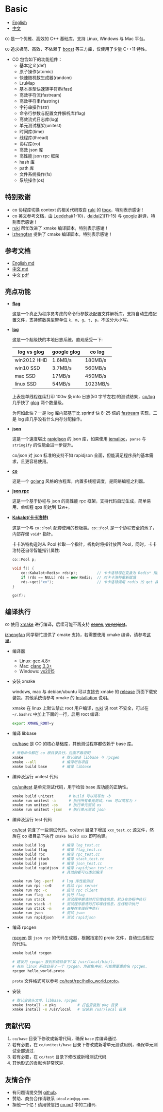 # Basic

- [English](readme.md)
- [中文](readme_cn.md)

`CO` 是一个优雅、高效的 C++ 基础库，支持 Linux, Windows 与 Mac 平台。  

`CO` 追求极简、高效，不依赖于 [boost](https://www.boost.org/) 等三方库，仅使用了少量 C++11 特性。

- CO 包含如下的功能组件：
    - 基本定义(def)
    - 原子操作(atomic)
    - 快速随机数生成器(random)
    - LruMap
    - 基本类型快速转字符串(fast)
    - 高效字符流(fastream)
    - 高效字符串(fastring)
    - 字符串操作(str)
    - 命令行参数与配置文件解析库(flag)
    - 高效流式日志库(log)
    - 单元测试框架(unitest)
    - 时间库(time)
    - 线程库(thread)
    - 协程库(co)
    - 高效 json 库
    - 高性能 json rpc 框架
    - hash 库
    - path 库
    - 文件系统操作(fs)
    - 系统操作(os)

## 特别致谢

- co 协程库切换 context 的相关代码取自 [ruki](https://github.com/waruqi) 的 [tbox](https://github.com/tboox/tbox)，特别表示感谢！
- co 英文参考文档，由 [Leedehai](https://github.com/Leedehai)(1-10)，[daidai21](https://github.com/daidai21)(11-15) 与 [google](https://translate.google.cn/) 翻译，特别表示感谢！
- [ruki](https://github.com/waruqi) 帮忙改进了 xmake 编译脚本，特别表示感谢！
- [izhengfan](https://github.com/izhengfan) 提供了 cmake 编译脚本，特别表示感谢！

## 参考文档

- [English md](https://github.com/idealvin/co/tree/master/docs/en)
- [中文 md](https://github.com/idealvin/co/tree/master/docs/cn)
- [中文 pdf](https://code.aliyun.com/idealvin/docs/blob/9cb3feb78a35dc6cc1f13d6d93003f6150d047f9/pdf/co.pdf)

## 亮点功能

- **[flag](https://github.com/idealvin/co/blob/master/base/flag.h)**

  这是一个真正为程序员考虑的命令行参数及配置文件解析库，支持自动生成配置文件，支持整数类型带单位 `k, m, g, t, p`，不区分大小写。

- **[log](https://github.com/idealvin/co/blob/master/base/log.h)**

  这是一个超级快的本地日志系统，直观感受一下:  

  | log vs glog | google glog | co log |
  | ------ | ------ | ------ |
  | win2012 HHD | 1.6MB/s | 180MB/s |
  | win10 SSD | 3.7MB/s | 560MB/s |
  | mac SSD | 17MB/s | 450MB/s |
  | linux SSD | 54MB/s | 1023MB/s |
  
  上表是单线程连续打印 100w 条 info 日志(50 字节左右)的测试结果，[co/log](https://github.com/idealvin/co/blob/master/base/log.h) 几乎快了 [glog](https://github.com/google/glog) 两个数量级。

  为何如此快？一是 log 库内部基于比 sprintf 快 8-25 倍的 [fastream](https://github.com/idealvin/co/blob/master/base/fastream.h) 实现，二是 log 库几乎没有什么内存分配操作。

- **[json](https://github.com/idealvin/co/blob/master/base/json.h)**

  这是一个速度堪比 [rapidjson](https://github.com/Tencent/rapidjson) 的 json 库，如果使用 [jemalloc](https://github.com/jemalloc/jemalloc)，`parse` 与 `stringify` 的性能会进一步提升。

  co/json 对 json 标准的支持不如 rapidjson 全面，但能满足程序员的基本需求，且更容易使用。

- **[co](https://github.com/idealvin/co/tree/master/base/co)**

  这是一个 [golang](https://github.com/golang/go) 风格的协程库，内置多线程调度，是网络编程之利器。

- **[json rpc](https://github.com/idealvin/co/blob/master/base/rpc.h)**

  这是一个基于协程与 json 的高性能 rpc 框架，支持代码自动生成，简单易用，单线程 qps 能达到 12w+。

- **[Kakalot(卡卡洛特)](https://github.com/idealvin/co/blob/master/base/co/co.h)**

  这是一个与 `co::Pool` 配套使用的模板类。`co::Pool` 是一个协程安全的池子，内部存储 `void*` 指针。

  卡卡洛特构造时从 Pool 拉取一个指针，析构时将指针放回 Pool，同时，卡卡洛特还自带智能指针属性:

  ```cpp
  co::Pool p;
  
  void f() {
      co::Kakalot<Redis> rds(p);         // 卡卡洛特现在变身为 Redis* 指针
      if (rds == NULL) rds = new Redis;  // 对卡卡洛特重新赋值
      rds->get("xx");                    // 卡卡洛特调用 redis 的 get 操作
  }
  
  go(f);
  ```

## 编译执行

`CO` 使用 [xmake](https://github.com/xmake-io/xmake) 进行编译，后续可能不再支持 ~~[scons](https://scons.org/)~~, ~~[vs project](https://visualstudio.microsoft.com/)~~。

[izhengfan](https://github.com/izhengfan) 同学帮忙提供了 cmake 支持，若需要使用 cmake 编译，请参考[这里](./docs/cn/编译.md/#cmake-编译)。

- 编译器
    - Linux: [gcc 4.8+](https://gcc.gnu.org/projects/cxx-status.html#cxx11)
    - Mac: [clang 3.3+](https://clang.llvm.org/cxx_status.html)
    - Windows: [vs2015](https://visualstudio.microsoft.com/)

- 安装 xmake

  windows, mac 与 debian/ubuntu 可以直接去 xmake 的 [release](https://github.com/xmake-io/xmake/releases) 页面下载安装包，其他系统请参考 xmake 的 [Installation](https://xmake.io/#/guide/installation) 说明。

  xmake 在 linux 上默认禁止 root 用户编译，[ruki](https://github.com/waruqi) 说 root 不安全，可以在 `~/.bashrc` 中加上下面的一行，启用 root 编译:
  ```sh
  export XMAKE_ROOT=y
  ```

- 编译 libbase

  [co/base](https://github.com/idealvin/co/tree/master/base) 是 CO 的核心基础库，其他测试程序都依赖于 base 库。

  ```sh
  # 所有命令都在 co 根目录执行，后面不再说明
  xmake                  # 默认编译 libbase 与 rpcgen
  xmake --all            # 编译所有项目
  xmake build base       # 编译 libbase
  ```

- 编译及运行 unitest 代码

  [co/unitest](https://github.com/idealvin/co/tree/master/unitest/base) 是单元测试代码，用于检验 base 库功能的正确性。

  ```sh
  xmake build unitest       # build 可以简写为 -b
  xmake run unitest -a      # 执行所有单元测试，run 可以简写为 r
  xmake run unitest -os     # 执行单元测试 os
  xmake run unitest -json   # 执行单元测试 json
  ```

- 编译及运行 test 代码

  [co/test](https://github.com/idealvin/co/tree/master/test) 包含了一些测试代码。co/test 目录下增加 `xxx_test.cc` 源文件，然后在 co 根目录下执行 `xmake build xxx` 即可构建。

  ```sh
  xmake build log        # 编译 log_test.cc
  xmake build flag       # 编译 flag_test.cc
  xmake build rpc        # 编译 rpc_test.cc
  xmake build stack      # 编译 stack_test.cc
  xmake build json       # 编译 json_test.cc
  xmake build rapidjson  # 编译 rapidjson_test.cc
                         # 其他的都可以类似编译
  
  xmake run log -perf    # log 库性能测试
  xmake run rpc -c=0     # 启动 rpc server
  xmake run rpc -c       # 启动 rpc client
  xmake run flag -xz     # 执行 flag
  xmake run stack        # 测试程序崩溃时打印堆栈信息，默认在协程中执行
  xmake run stack -t     # 测试程序崩溃时打印堆栈信息，在线程中执行
  xmake run stack -m     # 直接在主线程中执行
  xmake run json         # 测试 json
  xmake run rapidjson    # 测试 rapidjson
  ```

- 编译 rpcgen

  [rpcgen](https://github.com/idealvin/co/tree/master/rpcgen) 是 `json rpc` 的代码生成器，根据指定的 proto 文件，自动生成相应的代码。

  ```sh
  xmake build rpcgen
  
  # 建议将 rpcgen 放到系统目录下(如 /usr/local/bin/).
  # 有些 linux 系统自带了一个 rpcgen，为避免冲突，可能需要重命名 rpcgen.
  rpcgen hello_world.proto
  ```

  `proto` 文件格式可以参考 [co/test/rpc/hello_world.proto](https://github.com/idealvin/co/blob/master/test/rpc/hello_world.proto)。

- 安装

  ```sh
  # 默认安装头文件、libbase、rpcgen
  xmake install -o pkg          # 打包安装到 pkg 目录
  xmake install -o /usr/local   # 安装到 /usr/local 目录
  ```

## 贡献代码

1. `co/base` 目录下修改或新增代码，确保 `base` 库编译通过.
2. 若有必要，在 `co/unitest/base` 目录下修改或新增单元测试用例，确保单元测试全部通过.
3. 若有必要，在 `co/test` 目录下修改或新增测试代码.
4. 其他形式的贡献也非常欢迎.


## 友情合作

- 有问题请提交到 [github](https://github.com/idealvin/co/).
- 赞助、商务合作请联系 `idealvin@qq.com`.
- 捐他一个亿！请用微信扫 [co.pdf](https://code.aliyun.com/idealvin/docs/blob/3ca20c3ea964924aef83a68d12941cbff9378588/pdf/co.pdf) 中的二维码.
